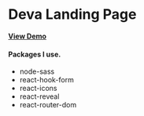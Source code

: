 # Deva Landing Page

**<a href="https://bookmarks-react.netlify.app/">View Demo</a>**

#### Packages I use.
- node-sass
- react-hook-form
- react-icons
- react-reveal
- react-router-dom
